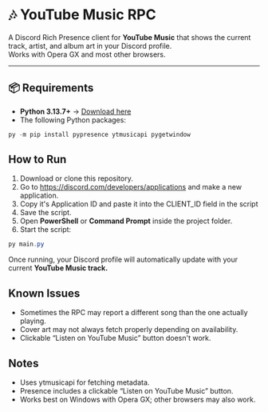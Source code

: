 # 🎶 YouTube Music RPC

A Discord Rich Presence client for **YouTube Music** that shows the current track, artist, and album art in your Discord profile.  
Works with Opera GX and most other browsers.

---

## 📦 Requirements

- **Python 3.13.7+** → [Download here](https://www.python.org/downloads/)  
- The following Python packages:

```powershell
py -m pip install pypresence ytmusicapi pygetwindow
```
## How to Run
1. Download or clone this repository.
2. Go to https://discord.com/developers/applications and make a new application.
3. Copy it's Application ID and paste it into the CLIENT_ID field in the script
4. Save the script.
5. Open **PowerShell** or **Command Prompt** inside the project folder.
6. Start the script:

```powershell
py main.py
```
Once running, your Discord profile will automatically update with your current **YouTube Music track.**

## Known Issues
- Sometimes the RPC may report a different song than the one actually playing.
- Cover art may not always fetch properly depending on availability.
- Clickable “Listen on YouTube Music” button doesn't work.

## Notes
- Uses ytmusicapi for fetching metadata.
- Presence includes a clickable “Listen on YouTube Music” button.
- Works best on Windows with Opera GX; other browsers may also work.
